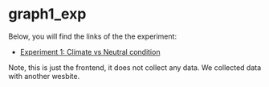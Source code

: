 # graph1_exp

Below, you will find the links of the the experiment:

* [Experiment 1: Climate vs Neutral condition](https://andr3wli.github.io/graph_exp1/index.html)

Note, this is just the frontend, it does not collect any data. We collected data with another wesbite. 